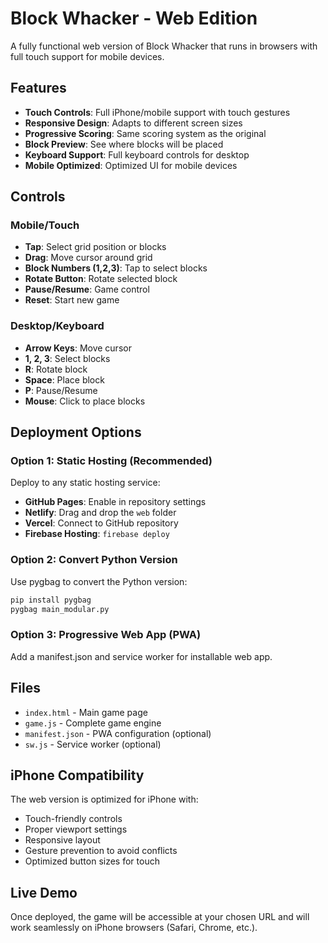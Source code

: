 # Block Whacker - Web Edition

A fully functional web version of Block Whacker that runs in browsers with full touch support for mobile devices.

## Features

- **Touch Controls**: Full iPhone/mobile support with touch gestures
- **Responsive Design**: Adapts to different screen sizes
- **Progressive Scoring**: Same scoring system as the original
- **Block Preview**: See where blocks will be placed
- **Keyboard Support**: Full keyboard controls for desktop
- **Mobile Optimized**: Optimized UI for mobile devices

## Controls

### Mobile/Touch
- **Tap**: Select grid position or blocks
- **Drag**: Move cursor around grid
- **Block Numbers (1,2,3)**: Tap to select blocks
- **Rotate Button**: Rotate selected block
- **Pause/Resume**: Game control
- **Reset**: Start new game

### Desktop/Keyboard
- **Arrow Keys**: Move cursor
- **1, 2, 3**: Select blocks
- **R**: Rotate block
- **Space**: Place block
- **P**: Pause/Resume
- **Mouse**: Click to place blocks

## Deployment Options

### Option 1: Static Hosting (Recommended)
Deploy to any static hosting service:

- **GitHub Pages**: Enable in repository settings
- **Netlify**: Drag and drop the `web` folder
- **Vercel**: Connect to GitHub repository
- **Firebase Hosting**: `firebase deploy`

### Option 2: Convert Python Version
Use pygbag to convert the Python version:

```bash
pip install pygbag
pygbag main_modular.py
```

### Option 3: Progressive Web App (PWA)
Add a manifest.json and service worker for installable web app.

## Files

- `index.html` - Main game page
- `game.js` - Complete game engine
- `manifest.json` - PWA configuration (optional)
- `sw.js` - Service worker (optional)

## iPhone Compatibility

The web version is optimized for iPhone with:
- Touch-friendly controls
- Proper viewport settings
- Responsive layout
- Gesture prevention to avoid conflicts
- Optimized button sizes for touch

## Live Demo

Once deployed, the game will be accessible at your chosen URL and will work seamlessly on iPhone browsers (Safari, Chrome, etc.).